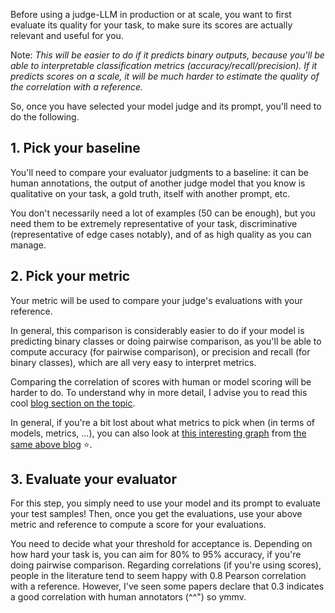 Before using a judge-LLM in production or at scale, you want to first evaluate its quality for your task, to make sure its scores are actually relevant and useful for you. 

Note: *This will be easier to do if it predicts binary outputs, because you'll be able to interpretable classification metrics (accuracy/recall/precision). If it predicts scores on a scale, it will be much harder to estimate the quality of the correlation with a reference.* 

So, once you have selected your model judge and its prompt, you'll need to do the following.

## 1. Pick your baseline
You'll need to compare your evaluator judgments to a baseline: it can be human annotations, the output of another judge model that you know is qualitative on your task, a gold truth, itself with another prompt, etc. 

You don't necessarily need a lot of examples (50 can be enough), but you need them to be extremely representative of your task, discriminative (representative of edge cases notably), and of as high quality as you can manage.

## 2. Pick your metric
Your metric will be used to compare your judge's evaluations with your reference. 

In general, this comparison is considerably easier to do if your model is predicting binary classes or doing pairwise comparison, as you'll be able to compute accuracy (for pairwise comparison), or precision and recall (for binary classes), which are all very easy to interpret metrics. 

Comparing the correlation of scores with human or model scoring will be harder to do. To understand why in more detail, I advise you to read this cool [blog section on the topic](https://eugeneyan.com/writing/llm-evaluators/#key-considerations-before-adopting-an-llm-evaluator).

In general, if you're a bit lost about what metrics to pick when (in terms of models, metrics, ...), you can also look at [this interesting graph](https://eugeneyan.com/assets/llm-eval-tree.jpg) from [the same above blog](https://eugeneyan.com/writing/llm-evaluators/) ⭐.

## 3. Evaluate your evaluator
For this step, you simply need to use your model and its prompt to evaluate your test samples! Then, once you get the evaluations, use your above metric and reference to compute a score for your evaluations.

You need to decide what your threshold for acceptance is. Depending on how hard your task is, you can aim for 80% to 95% accuracy, if you're doing pairwise comparison. Regarding correlations (if you're using scores), people in the literature tend to seem happy with 0.8 Pearson correlation with a reference. However, I've seen some papers declare that 0.3 indicates a good correlation with human annotators (^^") so ymmv.




